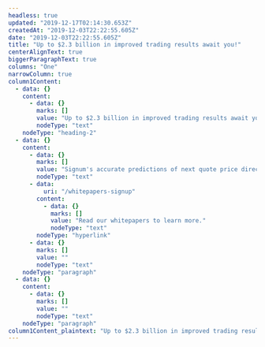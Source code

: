 ```yaml
---
headless: true
updated: "2019-12-17T02:14:30.653Z"
createdAt: "2019-12-03T22:22:55.605Z"
date: "2019-12-03T22:22:55.605Z"
title: "Up to $2.3 billion in improved trading results await you!"
centerAlignText: true
biggerParagraphText: true
columns: "One"
narrowColumn: true
column1Content:
  - data: {}
    content:
      - data: {}
        marks: []
        value: "Up to $2.3 billion in improved trading results await you!"
        nodeType: "text"
    nodeType: "heading-2"
  - data: {}
    content:
      - data: {}
        marks: []
        value: "Signum's accurate predictions of next quote price direction (Quote Vector) and the time until the next quote price change (Quote Fuse) allows market makers to consistently reap handsome returns. How handsome? Millions of dollars per day and over two billion dollars per year are achievable in the US equities market. "
        nodeType: "text"
      - data:
          uri: "/whitepapers-signup"
        content:
          - data: {}
            marks: []
            value: "Read our whitepapers to learn more."
            nodeType: "text"
        nodeType: "hyperlink"
      - data: {}
        marks: []
        value: ""
        nodeType: "text"
    nodeType: "paragraph"
  - data: {}
    content:
      - data: {}
        marks: []
        value: ""
        nodeType: "text"
    nodeType: "paragraph"
column1Content_plaintext: "Up to $2.3 billion in improved trading results await you! Signum's accurate predictions of next quote price direction (Quote Vector) and the time until the next quote price change (Quote Fuse) allows market makers to consistently reap handsome returns. How handsome? Millions of dollars per day and over two billion dollars per year are achievable in the US equities market. Read our whitepapers to learn more. "
---
```

